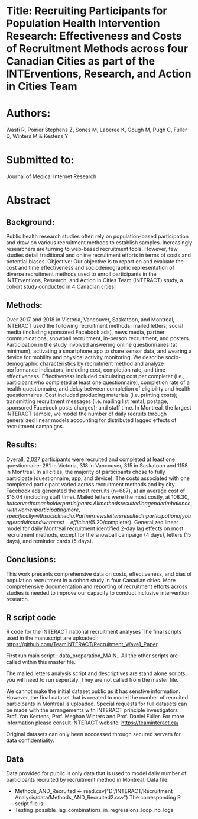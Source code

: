 # Title: Recruiting Participants for Population Health Intervention Research: Effectiveness and Costs of Recruitment Methods across four Canadian Cities as part of the INTErventions, Research, and Action in Cities Team

# Authors: 
Wasfi R, Poirier Stephens Z, Sones M, Laberee K, Gough M,  Pugh C, Fuller D, Winters M  &  Kestens Y

# Submitted to: 
Journal of Medical Internet Research 

# Abstract 
## Background:
Public health research studies often rely on population-based participation and draw on various recruitment methods to establish samples. Increasingly researchers are turning to web-based recruitment tools. However, few studies detail traditional and online recruitment efforts in terms of costs and potential biases.
Objective:
Our objective is to report on and evaluate the cost and time effectiveness and sociodemographic representation of diverse recruitment methods used to enroll participants in the INTErventions, Research, and Action in Cities Team (INTERACT) study, a cohort study conducted in 4 Canadian cities. 

## Methods:
Over 2017 and 2018 in Victoria, Vancouver, Saskatoon, and Montreal, INTERACT used the following recruitment methods: mailed letters, social media (including sponsored Facebook ads), news media, partner communications, snowball recruitment, in-person recruitment, and posters. Participation in the study involved answering online questionnaires (at minimum), activating a smartphone app to share sensor data, and wearing a device for mobility and physical activity monitoring. We describe socio-demographic characteristics by recruitment method and analyze performance indicators, including cost, completion rate, and time effectiveness. Effectiveness included calculating cost per completer (i.e., participant who completed at least one questionnaire), completion rate of a health questionnaire, and delay between completion of eligibility and health questionnaires. Cost included producing materials (i.e. printing costs); transmitting recruitment messages (i.e. mailing list rental, postage, sponsored Facebook posts charges); and staff time. In Montreal, the largest INTERACT sample, we model the number of daily recruits through generalized linear models accounting for distributed lagged effects of recruitment campaigns.
## Results: 
Overall, 2,027 participants were recruited and completed at least one questionnaire: 281 in Victoria, 318 in Vancouver, 315 in Saskatoon and 1158 in Montreal. In all cities, the majority of participants chose to fully participate (questionnaire, app, and device). The costs associated with one completed participant varied across recruitment methods and by city. Facebook ads generated the most recruits (n=687), at an average cost of $15.04 (including staff time). Mailed letters were the most costly, at $108.30, but served to reach older participants. All methods resulted in a gender imbalance, with women participating more, specifically with social media. Partner newsletters resulted in participation of younger adults and were cost-efficient ($5.20/completer). Generalized linear model for daily Montreal recruitment identified 2-day lag effects on most recruitment methods, except for the snowball campaign (4 days), letters (15 days), and reminder cards (5 days). 
## Conclusions: 
This work presents comprehensive data on costs, effectiveness, and bias of population recruitment in a cohort study in four Canadian cities. More comprehensive documentation and reporting of recruitment efforts across studies is needed to improve our capacity to conduct inclusive intervention research. 

## R script code
R code for the INTERACT national recruitment analyses
The final scripts used in the manuscript are uploaded : https://github.com/TeamINTERACT/Recruitment_Wave1_Paper. 

First run main script : data_preparation_MAIN.. All the other scripts are called within this master file.

The mailed letters analysis script and descriptives are  stand alone scripts, you will need to run sepertaly. They are not called from the master file.

We cannot make the initial dataset public as it has senstive information. However, the final dataset that is created to model the number of recruited participants in Montreal is uploaded.  Special requests for full datasets can be made with the arrangements with INTERACT principle investigators : Prof. Yan Kestens, Prof. Meghan Winters and Prof. Daniel Fuller. For more information please consult INTERACT website: https://teaminteract.ca/  

Original datasets can only been acccessed through secured servers for data confidentiality. 

## Data
Data provided for public is only data that is used to model daily number of participants recruited by recruitment method in Montreal.
Data file: 
- Methods_AND_Recruited <- read.csv("D:/INTERACT/Recruitment Analysis/data/Methods_AND_Recruited2.csv")
The corresponding R script file is: 
- Testing_possible_lag_combinations_in_regressions_loop_no_logs




